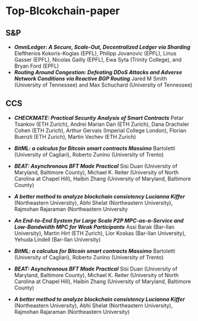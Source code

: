 # Top-Blcokchain-paper

## S&P
* ***OmniLedger: A Secure, Scale-Out, Decentralized Ledger via Sharding***
Eleftherios Kokoris-Kogias (EPFL), Philipp Jovanovic (EPFL), Linus Gasser (EPFL), Nicolas Gailly (EPFL), Ewa Syta (Trinity College), and Bryan Ford (EPFL)
 * ***Routing Around Congestion: Defeating DDoS Attacks and Adverse Network Conditions via Reactive BGP Routing***
Jared M Smith (University of Tennessee) and Max Schuchard (University of Tennessee)

## CCS
* ***CHECKMATE: Practical Security Analysis of Smart Contracts***
Petar Tsankov (ETH Zurich), Andrei Marian Dan (ETH Zurich), Dana Drachsler Cohen (ETH Zurich), Arthur Gervais (Imperial College London), Florian Buenzli (ETH Zurich), Martin Vechev (ETH Zurich)

 * ***BitML: a calculus for Bitcoin smart contracts Massimo***
 Bartoletti (University of Cagliari), Roberto Zunino (University of Trento)
 
* ***BEAT: Asynchronous BFT Made Practical***
Sisi Duan (University of Maryland, Baltimore County), Michael K. Reiter (University of North Carolina at Chapel Hill), Haibin Zhang (University of Maryland, Baltimore County)

 * ***A better method to analyze blockchain consistency Lucianna Kiffer***
(Northeastern University), Abhi Shelat (Northeastern University), Rajmohan Rajaraman (Northeastern University

* ***An End-to-End System for Large Scale P2P MPC-as-a-Service and Low-Bandwidth MPC for Weak Participants***
Assi Barak (Bar-Ilan University), Martin Hirt (ETH Zurich), Lior Koskas (Bar-Ilan University), Yehuda Lindell (Bar-Ilan University)

 * ***BitML: a calculus for Bitcoin smart contracts Massimo***
 Bartoletti (University of Cagliari), Roberto Zunino (University of Trento)
 
* ***BEAT: Asynchronous BFT Made Practical***
Sisi Duan (University of Maryland, Baltimore County), Michael K. Reiter (University of North Carolina at Chapel Hill), Haibin Zhang (University of Maryland, Baltimore County)

 * ***A better method to analyze blockchain consistency Lucianna Kiffer***
(Northeastern University), Abhi Shelat (Northeastern University), Rajmohan Rajaraman (Northeastern University)